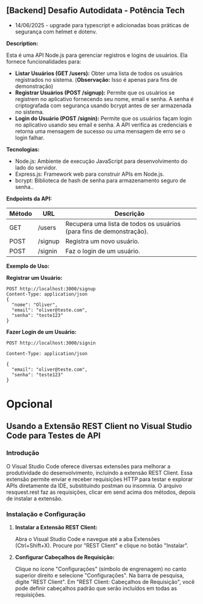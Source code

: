 ## [Backend] Desafio Autodidata - Potência Tech

- 14/06/2025 - upgrade para typescript e adicionadas boas práticas de segurança com helmet e dotenv.

**Description:** 

Esta é uma API Node.js para gerenciar registros e logins de usuários. Ela fornece funcionalidades para:

- **Listar Usuários (GET /users):** Obter uma lista de todos os usuários registrados no sistema. (**Observação:** Isso é apenas para fins de demonstração)
- **Registrar Usuários (POST /signup):** Permite que os usuários se registrem no aplicativo fornecendo seu nome, email e senha. A senha é criptografada com segurança usando bcrypt antes de ser armazenada no sistema.
- **Login do Usuário (POST /signin):** Permite que os usuários façam login no aplicativo usando seu email e senha. A API verifica as credenciais e retorna uma mensagem de sucesso ou uma mensagem de erro se o login falhar.

**Tecnologias:**

- Node.js: Ambiente de execução JavaScript para desenvolvimento do lado do servidor.
- Express.js: Framework web para construir APIs em Node.js.
- bcrypt: Biblioteca de hash de senha para armazenamento seguro de senha..

**Endpoints da API:**

| Método | URL | Descrição |
| --- | --- | --- |
| GET | /users | Recupera uma lista de todos os usuários (para fins de demonstração). |
| POST | /signup | Registra um novo usuário. |
| POST | /signin | Faz o login de um usuário. |

**Exemplo de Uso:**

**Registrar um Usuário:**

```
POST http://localhost:3000/signup
Content-Type: application/json
{
  "nome": "Oliver",
  "email": "oliver@teste.com",
  "senha": "teste123"
}
```


**Fazer Login de um Usuário:**
```
POST http://localhost:3000/signin

Content-Type: application/json

{
  "email": "oliver@teste.com",
  "senha": "teste123"
}
```

# Opcional

## Usando a Extensão REST Client no Visual Studio Code para Testes de API

### Introdução

O Visual Studio Code oferece diversas extensões para melhorar a produtividade do desenvolvimento, incluindo a extensão REST Client. Essa extensão permite enviar e receber requisições HTTP para testar e explorar APIs diretamente da IDE, substituindo postman ou insomnia. O arquivo resquest.rest faz as requisições, clicar em send acima dos métodos, depois de instalar a extensão.

### Instalação e Configuração

1. **Instalar a Extensão REST Client:**
    
    Abra o Visual Studio Code e navegue até a aba Extensões (Ctrl+Shift+X). Procure por "REST Client" e clique no botão "Instalar".
    
2. **Configurar Cabeçalhos de Requisição:**
    
    Clique no ícone "Configurações" (símbolo de engrenagem) no canto superior direito e selecione "Configurações". Na barra de pesquisa, digite "REST Client". Em "REST Client: Cabeçalhos de Requisição", você pode definir cabeçalhos padrão que serão incluídos em todas as requisições.
